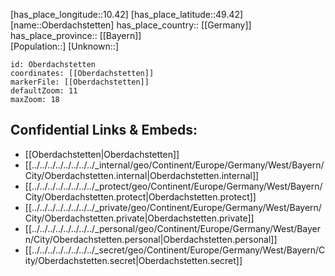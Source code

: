 ﻿---
location: [49.42,10.42] 
mapzoom: [7,12] 
mapmarker: city 
type: City
tags:
- geo/City


SpocWebEntityId: 33025
isDeleted: false
confidential: public

---
[has_place_longitude::10.42] 
[has_place_latitude::49.42] 
[name::Oberdachstetten] 
has_place_country:: [[Germany]]  
has_place_province:: [[Bayern]]  
[Population::] 
[Unknown::] 


```leaflet
id: Oberdachstetten
coordinates: [[Oberdachstetten]] 
markerFile: [[Oberdachstetten]] 
defaultZoom: 11 
maxZoom: 18
```


## Confidential Links & Embeds: 
- [[Oberdachstetten|Oberdachstetten]]  
- [[../../../../../../../../_internal/geo/Continent/Europe/Germany/West/Bayern/City/Oberdachstetten.internal|Oberdachstetten.internal]] 
- [[../../../../../../../../_protect/geo/Continent/Europe/Germany/West/Bayern/City/Oberdachstetten.protect|Oberdachstetten.protect]] 
- [[../../../../../../../../_private/geo/Continent/Europe/Germany/West/Bayern/City/Oberdachstetten.private|Oberdachstetten.private]] 
- [[../../../../../../../../_personal/geo/Continent/Europe/Germany/West/Bayern/City/Oberdachstetten.personal|Oberdachstetten.personal]] 
- [[../../../../../../../../_secret/geo/Continent/Europe/Germany/West/Bayern/City/Oberdachstetten.secret|Oberdachstetten.secret]] 
